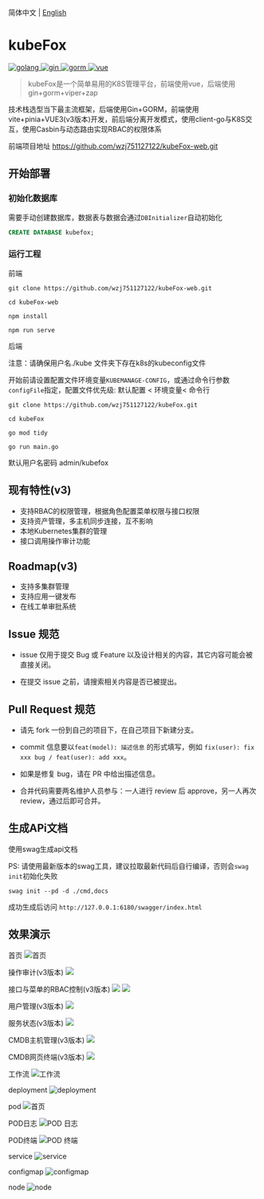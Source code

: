 简体中文 | [English](./README_en.md)
# kubeFox
<p >
  <a href="https://golang.google.cn/">
    <img src="https://img.shields.io/badge/Golang-1.18-green.svg" alt="golang">
  </a>
  <a href="https://gin-gonic.com/">
    <img src="https://img.shields.io/badge/Gin-1.7.4-red.svg" alt="gin">
  </a>
  <a href="https://gorm.io/">
    <img src="https://img.shields.io/badge/Gorm-1.21-orange.svg" alt="gorm">
  </a>
  <a href="https://vuejs.org/">
    <img src="https://img.shields.io/badge/Vue-3.0.0-orange.svg" alt="vue">
  </a>
</p>

> kubeFox是一个简单易用的K8S管理平台，前端使用vue，后端使用gin+gorm+viper+zap

技术栈选型当下最主流框架，后端使用Gin+GORM，前端使用vite+pinia+VUE3(v3版本)开发，前后端分离开发模式，使用client-go与K8S交互，使用Casbin与动态路由实现RBAC的权限体系

前端项目地址 https://github.com/wzj751127122/kubeFox-web.git

## 开始部署
### 初始化数据库
需要手动创建数据库，数据表与数据会通过`DBInitializer`自动初始化

```sql
CREATE DATABASE kubefox;
```
### 运行工程
前端
```shell
git clone https://github.com/wzj751127122/kubeFox-web.git

cd kubeFox-web

npm install

npm run serve
```
后端

注意：请确保用户名./kube  文件夹下存在k8s的kubeconfig文件

开始前请设置配置文件环境变量`KUBEMANAGE-CONFIG`，或通过命令行参数`configFile`指定，配置文件优先级: 默认配置 < 环境变量< 命令行

```
git clone https://github.com/wzj751127122/kubeFox.git

cd kubeFox

go mod tidy

go run main.go
```
默认用户名密码 admin/kubefox

## 现有特性(v3)

- 支持RBAC的权限管理，根据角色配置菜单权限与接口权限
- 支持资产管理，多主机同步连接，互不影响
- 本地Kubernetes集群的管理
- 接口调用操作审计功能

## Roadmap(v3)

- 支持多集群管理
- 支持应用一键发布
- 在线工单审批系统

## Issue 规范
- issue 仅用于提交 Bug 或 Feature 以及设计相关的内容，其它内容可能会被直接关闭。

- 在提交 issue 之前，请搜索相关内容是否已被提出。

## Pull Request 规范
- 请先 fork 一份到自己的项目下，在自己项目下新建分支。

- commit 信息要以`feat(model): 描述信息` 的形式填写，例如 `fix(user): fix xxx bug / feat(user): add xxx`。

- 如果是修复 bug，请在 PR 中给出描述信息。

- 合并代码需要两名维护人员参与：一人进行 review 后 approve，另一人再次 review，通过后即可合并。

## 生成APi文档

使用swag生成api文档

PS: 请使用最新版本的swag工具，建议拉取最新代码后自行编译，否则会`swag init`初始化失败

```shell
swag init --pd -d ./cmd,docs
```

成功生成后访问 `http://127.0.0.1:6180/swagger/index.html`

## 效果演示
首页
![首页](./img/dashboard.jpg?raw=true)

操作审计(v3版本)
![](./img/operation.png)

接口与菜单的RBAC控制(v3版本)
![](./img/rbac/api_rbac.png)
![](./img/rbac/menu_rbac.png)

用户管理(v3版本)
![](./img/user.png)

服务状态(v3版本)
![](./img/system_state.png)

CMDB主机管理(v3版本)
![](./img/cmdb/host.png)

CMDB网页终端(v3版本)
![](./img/cmdb/webshell.png)

工作流
![工作流](./img/wordflow.jpg?raw=true)

deployment
![deployment](./img/deployment.jpg?raw=true)

pod
![首页](./img/pod.jpg?raw=true)

POD日志
![POD 日志](./img/pod_log.jpg?raw=true)

POD终端
![POD 终端](./img/pod_ter.jpg?raw=true)

service
![service](./img/service.jpg?raw=true)

configmap
![configmap](./img/cm_detail.jpg?raw=true)

node
![node](./img/node.jpg?raw=true)

